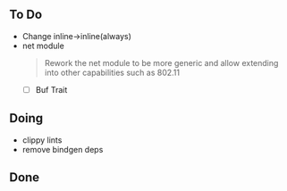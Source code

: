 ## To Do

- Change inline->inline(always)
- net module
    > Rework the net module to be more generic and allow extending into other capabilities such as 802.11
    * [ ] Buf Trait

## Doing

- clippy lints
- remove bindgen deps

## Done

